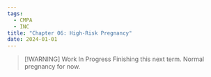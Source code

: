 ```yaml
---
tags:
  - CMPA
  - INC
title: "Chapter 06: High-Risk Pregnancy"
date: 2024-01-01
---
```

>[!WARNING] Work In Progress
>Finishing this next term. Normal pregnancy for now.